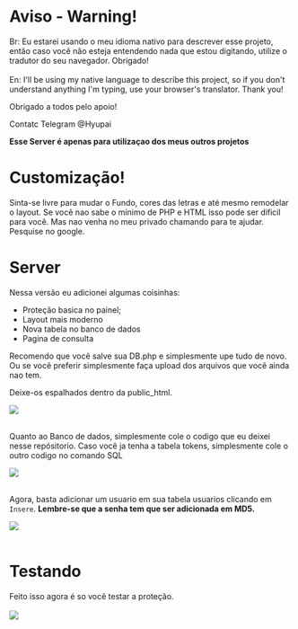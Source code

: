 # Aviso - Warning!
Br: Eu estarei usando o meu idioma nativo para descrever esse projeto, então caso você não esteja entendendo nada que estou digitando, utilize o tradutor do seu navegador. Obrigado!<br></br>
En: I'll be using my native language to describe this project, so if you don't understand anything I'm typing, use your browser's translator.  Thank you!

Obrigado a todos pelo apoio!

Contatc Telegram @Hyupai

**Esse Server é apenas para utilizaçao dos meus outros projetos**

# Customização!

Sinta-se livre para mudar o Fundo, cores das letras e até mesmo remodelar o layout.
Se você nao sabe o mínimo de PHP e HTML isso pode ser dificil para você. Mas nao venha no meu privado chamando para te ajudar.
Pesquise no google.

# Server

Nessa versão eu adicionei algumas coisinhas:

- Proteção basica no painel;
- Layout mais moderno
- Nova tabela no banco de dados
- Pagina de consulta

Recomendo que você salve sua DB.php e simplesmente upe tudo de novo. Ou se você preferir simplesmente faça upload dos arquivos que você ainda nao tem.

Deixe-os espalhados dentro da public_html.

![](https://i.imgur.com/FrRDiZy.png)<br></br>

Quanto ao Banco de dados, simplesmente cole o codigo que eu deixei nesse repósitorio. Caso você ja tenha a tabela tokens, simplesmente cole o outro codigo no comando SQL

![](https://i.imgur.com/JZybRQL.png)<br></br>

Agora, basta adicionar um usuario em sua tabela usuarios clicando em `Insere`. 
**Lembre-se que a senha tem que ser adicionada em MD5.**

![](https://i.imgur.com/GSNcJSQ.png)<br></br>

# Testando

Feito isso agora é so você testar a proteção.<br></br>
![](https://i.imgur.com/5q2IDZX.png)<br></br>

